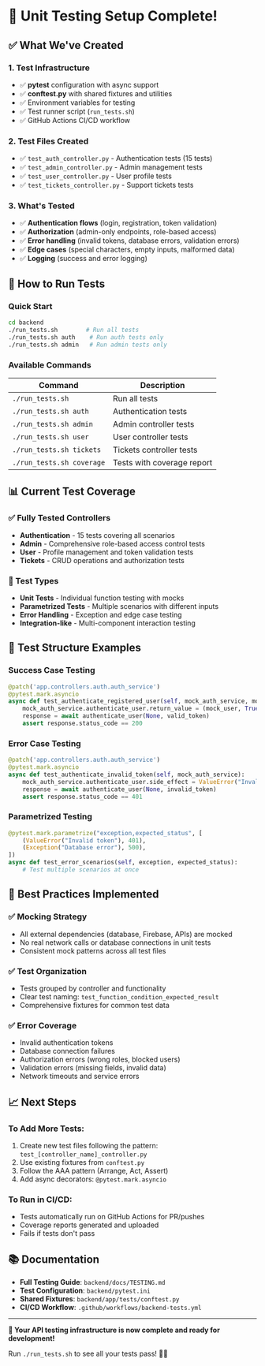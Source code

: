 # 🧪 Unit Testing Setup Complete!

## ✅ What We've Created

### **1. Test Infrastructure**
- ✅ **pytest** configuration with async support
- ✅ **conftest.py** with shared fixtures and utilities
- ✅ Environment variables for testing
- ✅ Test runner script (`run_tests.sh`)
- ✅ GitHub Actions CI/CD workflow

### **2. Test Files Created**
- ✅ `test_auth_controller.py` - Authentication tests (15 tests)
- ✅ `test_admin_controller.py` - Admin management tests
- ✅ `test_user_controller.py` - User profile tests
- ✅ `test_tickets_controller.py` - Support tickets tests

### **3. What's Tested**
- ✅ **Authentication flows** (login, registration, token validation)
- ✅ **Authorization** (admin-only endpoints, role-based access)
- ✅ **Error handling** (invalid tokens, database errors, validation errors)
- ✅ **Edge cases** (special characters, empty inputs, malformed data)
- ✅ **Logging** (success and error logging)

## 🚀 How to Run Tests

### **Quick Start**
```bash
cd backend
./run_tests.sh        # Run all tests
./run_tests.sh auth    # Run auth tests only
./run_tests.sh admin   # Run admin tests only
```

### **Available Commands**
| Command | Description |
|---------|-------------|
| `./run_tests.sh` | Run all tests |
| `./run_tests.sh auth` | Authentication tests |
| `./run_tests.sh admin` | Admin controller tests |
| `./run_tests.sh user` | User controller tests |
| `./run_tests.sh tickets` | Tickets controller tests |
| `./run_tests.sh coverage` | Tests with coverage report |

## 📊 Current Test Coverage

### **✅ Fully Tested Controllers**
- **Authentication** - 15 tests covering all scenarios
- **Admin** - Comprehensive role-based access control tests
- **User** - Profile management and token validation tests
- **Tickets** - CRUD operations and authorization tests

### **🧩 Test Types**
- **Unit Tests** - Individual function testing with mocks
- **Parametrized Tests** - Multiple scenarios with different inputs
- **Error Handling** - Exception and edge case testing
- **Integration-like** - Multi-component interaction testing

## 📝 Test Structure Examples

### **Success Case Testing**
```python
@patch('app.controllers.auth.auth_service')
@pytest.mark.asyncio
async def test_authenticate_registered_user(self, mock_auth_service, mock_user):
    mock_auth_service.authenticate_user.return_value = (mock_user, True)
    response = await authenticate_user(None, valid_token)
    assert response.status_code == 200
```

### **Error Case Testing**
```python
@patch('app.controllers.auth.auth_service')
@pytest.mark.asyncio
async def test_authenticate_invalid_token(self, mock_auth_service):
    mock_auth_service.authenticate_user.side_effect = ValueError("Invalid token")
    response = await authenticate_user(None, invalid_token)
    assert response.status_code == 401
```

### **Parametrized Testing**
```python
@pytest.mark.parametrize("exception,expected_status", [
    (ValueError("Invalid token"), 401),
    (Exception("Database error"), 500),
])
async def test_error_scenarios(self, exception, expected_status):
    # Test multiple scenarios at once
```

## 🎯 Best Practices Implemented

### **✅ Mocking Strategy**
- All external dependencies (database, Firebase, APIs) are mocked
- No real network calls or database connections in unit tests
- Consistent mock patterns across all test files

### **✅ Test Organization**
- Tests grouped by controller and functionality
- Clear test naming: `test_function_condition_expected_result`
- Comprehensive fixtures for common test data

### **✅ Error Coverage**
- Invalid authentication tokens
- Database connection failures
- Authorization errors (wrong roles, blocked users)
- Validation errors (missing fields, invalid data)
- Network timeouts and service errors

## 📈 Next Steps

### **To Add More Tests:**
1. Create new test files following the pattern: `test_[controller_name]_controller.py`
2. Use existing fixtures from `conftest.py`
3. Follow the AAA pattern (Arrange, Act, Assert)
4. Add async decorators: `@pytest.mark.asyncio`

### **To Run in CI/CD:**
- Tests automatically run on GitHub Actions for PR/pushes
- Coverage reports generated and uploaded
- Fails if tests don't pass

## 📚 Documentation

- **Full Testing Guide**: `backend/docs/TESTING.md`
- **Test Configuration**: `backend/pytest.ini`
- **Shared Fixtures**: `backend/app/tests/conftest.py`
- **CI/CD Workflow**: `.github/workflows/backend-tests.yml`

---

**🎉 Your API testing infrastructure is now complete and ready for development!**

Run `./run_tests.sh` to see all your tests pass! 🧪✨
